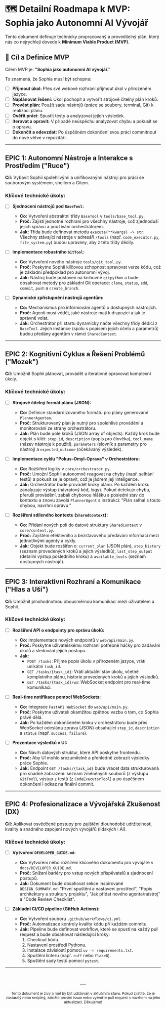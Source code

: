 # 🗺️ Detailní Roadmapa k MVP: Sophia jako Autonomní AI Vývojář

Tento dokument definuje technicky propracovaný a proveditelný plán, který nás co nejrychleji dovede k **Minimum Viable Product (MVP)**.

## 🎯 Cíl a Definice MVP

Cílem MVP je: **"Sophia jako autonomní AI vývojář."**

To znamená, že Sophia musí být schopna:
- [ ] **Přijmout úkol:** Přes své webové rozhraní přijmout úkol v přirozeném jazyce.
- [ ] **Naplánovat řešení:** Úkol pochopit a vytvořit strojově čitelný plán kroků.
- [ ] **Provést plán:** Použít sadu nástrojů (práce se soubory, terminál, Git) k realizaci plánu.
- [ ] **Ověřit práci:** Spustit testy a analyzovat jejich výsledek.
- [ ] **Iterovat a opravit:** V případě neúspěchu analyzovat chybu a pokusit se o opravu.
- [ ] **Dokončit a odevzdat:** Po úspěšném dokončení svou práci commitnout do nové větve v repozitáři.

---

## EPIC 1: Autonomní Nástroje a Interakce s Prostředím ("Ruce")

**Cíl:** Vybavit Sophii spolehlivými a unifikovanými nástroji pro práci se souborovým systémem, shellem a Gitem.

### Klíčové technické úkoly:

- [ ] **Sjednocení nástrojů pod `BaseTool`:**
    *   **Co:** Vytvoření abstraktní třídy `BaseTool` v `tools/base_tool.py`.
    *   **Proč:** Zajistí jednotné rozhraní pro všechny nástroje, což zjednoduší jejich správu a používání orchestrátorem.
    *   **Jak:** Třída bude definovat metodu `execute(**kwargs) -> str`. Všechny stávající nástroje v adresáři `/tools` (např. `code_executor.py`, `file_system.py`) budou upraveny, aby z této třídy dědily.

- [ ] **Implementace robustního `GitTool`:**
    *   **Co:** Vytvoření nového nástroje `tools/git_tool.py`.
    *   **Proč:** Poskytne Sophii klíčovou schopnost spravovat verze kódu, což je základní předpoklad pro autonomní vývoj.
    *   **Jak:** Nástroj bude postaven na knihovně `gitpython` a bude obsahovat metody pro základní Git operace: `clone`, `status`, `add`, `commit`, `push` a `create_branch`.

- [ ] **Dynamické zpřístupnění nástrojů agentům:**
    *   **Co:** Mechanismus pro informování agentů o dostupných nástrojích.
    *   **Proč:** Agenti musí vědět, jaké nástroje mají k dispozici a jak je správně volat.
    *   **Jak:** Orchestrátor při startu dynamicky načte všechny třídy dědící z `BaseTool`. Jejich instance (spolu s popisem jejich účelu a parametrů) budou předány agentům v rámci `SharedContext`.

---

## EPIC 2: Kognitivní Cyklus a Řešení Problémů ("Mozek")

**Cíl:** Umožnit Sophii plánovat, provádět a iterativně opravovat komplexní úkoly.

### Klíčové technické úkoly:

- [ ] **Strojově čitelný formát plánu (JSON):**
    *   **Co:** Definice standardizovaného formátu pro plány generované `PlannerAgentem`.
    *   **Proč:** Strukturovaný plán je nutný pro spolehlivé provádění a monitorování ze strany orchestrátoru.
    *   **Jak:** Plán bude pole kroků (JSON array of objects). Každý krok bude objekt s klíči: `step_id`, `description` (popis pro člověka), `tool_name` (název nástroje k použití), `parameters` (slovník s parametry pro nástroj) a `expected_outcome` (očekávaný výsledek).

- [ ] **Implementace cyklu "Pokus-Omyl-Oprava" v Orchestrátoru:**
    *   **Co:** Rozšíření logiky v `core/orchestrator.py`.
    *   **Proč:** Umožní Sophii autonomně reagovat na chyby (např. selhání testů) a pokusit se je opravit, což je jádrem její inteligence.
    *   **Jak:** Orchestrátor bude provádět kroky plánu. Po každém kroku zanalyzuje výstup (návratový kód, logy). Pokud detekuje chybu, přeruší provádění, zabalí chybovou hlášku a poslední stav do kontextu a znovu zavolá `PlannerAgent` s instrukcí: "Plán selhal s touto chybou, navrhni opravu."

- [ ] **Rozšíření sdíleného kontextu (`SharedContext`):**
    *   **Co:** Přidání nových polí do datové struktury `SharedContext` v `core/context.py`.
    *   **Proč:** Zajištění efektivního a bezstavového předávání informací mezi jednotlivými agenty a cykly.
    *   **Jak:** Objekt bude rozšířen o: `current_plan` (JSON plán), `step_history` (seznam provedených kroků a jejich výsledků), `last_step_output` (detailní výstup posledního kroku) a `available_tools` (seznam dostupných nástrojů).

---

## EPIC 3: Interaktivní Rozhraní a Komunikace ("Hlas a Uši")

**Cíl:** Umožnit plnohodnotnou obousměrnou komunikaci mezi uživatelem a Sophií.

### Klíčové technické úkoly:

- [ ] **Rozšíření API o endpointy pro správu úkolů:**
    *   **Co:** Implementace nových endpointů v `web/api/main.py`.
    *   **Proč:** Poskytne uživatelskému rozhraní potřebné háčky pro zadávání úkolů a sledování jejich postupu.
    *   **Jak:**
        *   `POST /tasks`: Přijme popis úkolu v přirozeném jazyce, vrátí unikátní `task_id`.
        *   `GET /tasks/{task_id}`: Vrátí aktuální stav úkolu, včetně kompletního plánu, historie provedených kroků a jejich výsledků.
        *   `GET /tasks/{task_id}/ws`: WebSocket endpoint pro real-time komunikaci.

- [ ] **Real-time notifikace pomocí WebSockets:**
    *   **Co:** Integrace `FastAPI WebSocket` do `web/api/main.py`.
    *   **Proč:** Poskytne uživateli okamžitou zpětnou vazbu o tom, co Sophia právě dělá.
    *   **Jak:** Po každém dokončeném kroku v orchestrátoru bude přes WebSocket odeslána zpráva (JSON) obsahující `step_id`, `description` a `status` (např. `success`, `failure`).

- [ ] **Prezentace výsledků v UI:**
    *   **Co:** Návrh datových struktur, které API poskytne frontendu.
    *   **Proč:** Aby UI mohlo srozumitelně a přehledně zobrazit výsledky práce Sophie.
    *   **Jak:** Endpoint `GET /tasks/{task_id}` bude vracet data strukturovaná pro snadné zobrazení: seznam změněných souborů (z výstupu `GitTool`), výstup z testů (z `CodeExecutorTool`) a po úspěšném dokončení i odkaz na finální commit.

---

## EPIC 4: Profesionalizace a Vývojářská Zkušenost (DX)

**Cíl:** Aplikovat osvědčené postupy pro zajištění dlouhodobé udržitelnosti, kvality a snadného zapojení nových vývojářů (lidských i AI).

### Klíčové technické úkoly:

- [ ] **Vytvoření `DEVELOPER_GUIDE.md`:**
    *   **Co:** Vytvoření nebo rozšíření klíčového dokumentu pro vývojáře v `docs/DEVELOPER_GUIDE.md`.
    *   **Proč:** Snížení bariéry pro vstup nových přispěvatelů a sjednocení postupů.
    *   **Jak:** Dokument bude obsahovat sekce inspirované `DESIGN_SUMMARY.md`: "První spuštění a nastavení prostředí", "Popis architektury a struktury projektu", "Jak přidat nového agenta/nástroj" a "Code Review Checklist".

- [ ] **Základní CI/CD pipeline (GitHub Actions):**
    *   **Co:** Vytvoření souboru `.github/workflows/ci.yml`.
    *   **Proč:** Automatizace kontroly kvality kódu při každém commitu.
    *   **Jak:** Pipeline bude definovat workflow, které se spustí na každý pull request a bude obsahovat následující kroky:
        1.  Checkout kódu.
        2.  Nastavení prostředí Pythonu.
        3.  Instalace závislostí pomocí `uv -r requirements.txt`.
        4.  Spuštění linteru (např. `ruff` nebo `flake8`).
        5.  Spuštění sady testů pomocí `pytest`.

---
<br>

<p align="center">
  ---
</p>

<p align="center">
  <sub>Tento dokument je živý a měl by být udržován v aktuálním stavu. Pokud zjistíte, že je zastaralý nebo neúplný, založte prosím issue nebo vytvořte pull request s návrhem na jeho aktualizaci. Děkujeme!</sub>
</p>
